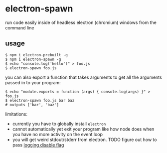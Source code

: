 # electron-spawn

run code easily inside of headless electron (chromium) windows from the command line

## usage

```
$ npm i electron-prebuilt -g
$ npm i electron-spawn -g
$ echo "console.log('hello')" > foo.js
$ electron-spawn foo.js
```

you can also export a function that takes arguments to get all the arguments passed in to your program:

```
$ echo "module.exports = function (args) { console.log(args) }" > foo.js
$ electron-spawn foo.js bar baz
# outputs ['bar', 'baz']
```

limitations:

- currently you have to globally install `electron`
- cannot automatically yet exit your program like how node does when you have no more activity on the event loop
- you will get weird stdout/stderr from electron. TODO figure out how to pass [logging disable flag](https://github.com/atom/electron/pull/1295)
